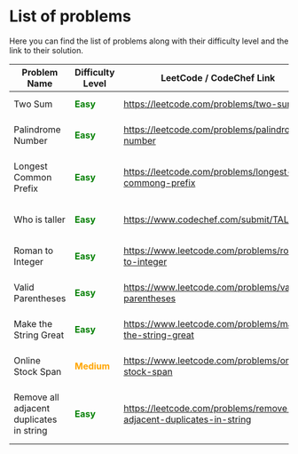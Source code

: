 # List of problems

Here you can find the list of problems along with their difficulty level and the link to their solution.

| Problem Name                             | Difficulty Level                                             | LeetCode / CodeChef Link                                               | Solution                                                                                                                                                    |
|------------------------------------------|--------------------------------------------------------------|------------------------------------------------------------------------|-------------------------------------------------------------------------------------------------------------------------------------------------------------|
| Two Sum                                  | <span style="color: green; font-weight: bold">Easy</span>    | https://leetcode.com/problems/two-sum                                  | [Two Sums Solution](https://github.com/pythonhubdev/lets_solve_problems/blob/main/Python/two_sum_lc.py)                                                     |
| Palindrome Number                        | <span style="color: green; font-weight: bold">Easy</span>    | https://leetcode.com/problems/palindrome-number                        | [Palindrome Number Solution](https://github.com/pythonhubdev/lets_solve_problems/blob/main/Python/palindrome_number_lc.py)                                  |
| Longest Common Prefix                    | <span style="color: green; font-weight: bold">Easy</span>    | https://leetcode.com/problems/longest-commong-prefix                   | [Longest Common Prefix Solution](https://github.com/pythonhubdev/lets_solve_problems/blob/main/Python/longest_common_prefix_lc.py)                          |
| Who is taller                            | <span style="color: green; font-weight: bold">Easy</span>    | https://www.codechef.com/submit/TALLER                                 | [Who is Taller! Solution](https://github.com/pythonhubdev/lets_solve_problems/blob/main/Python/who_is_taller_cf.py)                                         |
| Roman to Integer                         | <span style="color: green; font-weight: bold">Easy</span>    | https://www.leetcode.com/problems/roman-to-integer                     | [Roman to Integer! Solution](https://github.com/pythonhubdev/lets_solve_problems/blob/main/Python/roman_to_integer_lc.py)                                   |
| Valid Parentheses                        | <span style="color: green; font-weight: bold">Easy</span>    | https://www.leetcode.com/problems/valid-parentheses                    | [Valid Parentheses! Solution](https://github.com/pythonhubdev/lets_solve_problems/blob/main/Python/valid_parentheses_lc.py)                                 |
| Make the String Great                    | <span style="color: green; font-weight: bold">Easy</span>    | https://www.leetcode.com/problems/make-the-string-great                | [Make the String Great! Solution](https://github.com/pythonhubdev/lets_solve_problems/blob/main/Python/make_the_string_great_lc.py)                         |
| Online Stock Span                        | <span style="color: orange; font-weight: bold">Medium</span> | https://www.leetcode.com/problems/online-stock-span                    | [Online Stock Span! Solution](https://github.com/pythonhubdev/lets_solve_problems/blob/main/Python/stock_spanner_lc.py)                                     |
| Remove all adjacent duplicates in string | <span style="color: green; font-weight: bold">Easy</span>    | https://leetcode.com/problems/remove-all-adjacent-duplicates-in-string | [Remove all adjacent duplicates in string! Solution](https://github.com/pythonhubdev/lets_solve_problems/blob/main/Python/remove_adjacent_duplicates_lc.py) |
